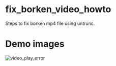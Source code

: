 # fix_borken_video_howto
Steps to fix borken mp4 file using untrunc.

# Demo images
![video_play_error](https://user-images.githubusercontent.com/9047935/82398770-8ecc2b00-9a8e-11ea-87a1-651f865b1b61.png)
